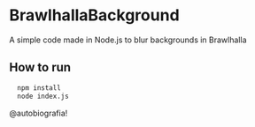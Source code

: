 # BrawlhallaBackground
A simple code made in Node.js to blur backgrounds in Brawlhalla


## How to run


```bash
  npm install
  node index.js
```
    
@autobiografia!
